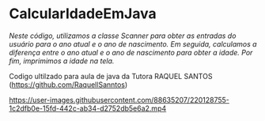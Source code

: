 # CalcularIdadeEmJava

*Neste código, utilizamos a classe Scanner para obter as entradas do usuário para o ano atual e o ano de nascimento. Em seguida, calculamos a diferença entre o ano atual e o ano de nascimento para obter a idade. Por fim, imprimimos a idade na tela.*

Codigo ultilzado para aula de java da Tutora RAQUEL SANTOS (https://github.com/RaquellSanntos)

https://user-images.githubusercontent.com/88635207/220128755-1c2dfb0e-15fd-442c-ab34-d2752db5e6a2.mp4
